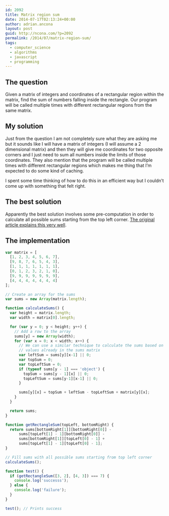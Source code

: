 ```yaml
---
id: 2092
title: Matrix region sum
date: 2014-07-17T02:13:24+00:00
author: adrian.ancona
layout: post
guid: http://ncona.com/?p=2092
permalink: /2014/07/matrix-region-sum/
tags:
  - computer_science
  - algorithms
  - javascript
  - programming
---
```

## The question

Given a matrix of integers and coordinates of a rectangular region within the matrix, find the sum of numbers falling inside the rectangle. Our program will be called multiple times with different rectangular regions from the same matrix.

## My solution

Just from the question I am not completely sure what they are asking me but it sounds like I will have a matrix of integers (I will assume a 2 dimensional matrix) and then they will give me coordinates for two opposite corners and I just need to sum all numbers inside the limits of those coordinates. They also mention that the program will be called multiple times with different rectangular regions which makes me thing that I&#8217;m expected to do some kind of caching.

I spent some time thinking of how to do this in an efficient way but I couldn&#8217;t come up with something that felt right.

<!--more-->

## The best solution

Apparently the best solution involves some pre-computation in order to calculate all possible sums starting from the top left corner. [The original article explains this very well](http://www.ardendertat.com/2011/09/20/programming-interview-questions-2-matrix-region-sum/).

## The implementation

```js
var matrix = [
  [1, 2, 3, 4, 5, 6, 7],
  [9, 8, 7, 6, 5, 4, 3],
  [1, 1, 1, 1, 1, 1, 1],
  [0, 1, 2, 3, 2, 1, 0],
  [9, 9, 9, 9, 9, 9, 9],
  [4, 4, 4, 4, 4, 4, 4]
];

// Create an array for the sums
var sums = new Array(matrix.length);

function calculateSums() {
  var height = matrix.length;
  var width = matrix[0].length;

  for (var y = 0; y < height; y++) {
    // Add a row to the array
    sums[y] = new Array(width);
    for (var x = 0; x < width; x++) {
      // We can use a similar technique to calculate the sums based on the
      // values already in the sums matrix
      var leftSum = sums[y][x-1] || 0;
      var topSum = 0;
      var topLeftSum = 0;
      if (typeof sums[y - 1] === 'object') {
        topSum = sums[y - 1][x] || 0;
        topLeftSum = sums[y-1][x-1] || 0;
      }

      sums[y][x] = topSum + leftSum - topLeftSum + matrix[y][x];
    }
  }

  return sums;
}

function getRectangleSum(topLeft, bottomRight) {
  return sums[bottomRight[1]][bottomRight[0]] -
      sums[topLeft[1] - 1][bottomRight[0]] -
      sums[bottomRight[1]][topLeft[0] - 1] +
      sums[topLeft[1] - 1][topLeft[0] - 1];
}

// Fill sums with all possible sums starting from top left corner
calculateSums();

function test() {
  if (getRectangleSum([3, 2], [4, 3]) === 7) {
    console.log('successs');
  } else {
    console.log('failure');
  }
}

test(); // Prints success
```
